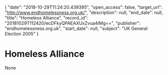 {
  "date": "2018-10-29T11:24:20.439395", 
  "open_access": false, 
  "target_url": "http://www.endhomelessness.org.uk/", 
  "description": null, 
  "end_date": null, 
  "title": "Homeless Alliance", 
  "record_id": "20181029T112420/ecDFkyQPAEAXUxZvua4iMg==", 
  "publisher": "endhomelessness.org.uk", 
  "start_date": null, 
  "subject": "UK General Election 2005"
}

# Homeless Alliance

None